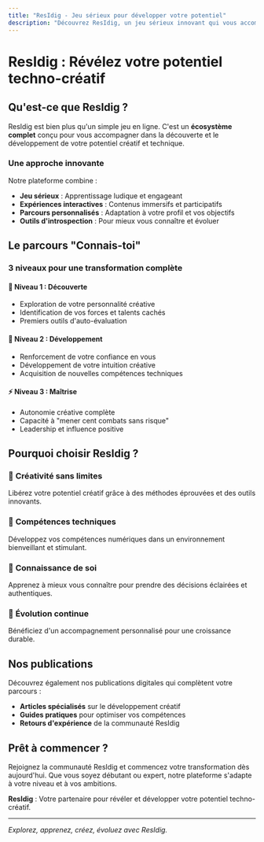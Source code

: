 ```yaml
---
title: "ResIdig - Jeu sérieux pour développer votre potentiel"
description: "Découvrez ResIdig, un jeu sérieux innovant qui vous accompagne dans le développement de votre potentiel techno-créatif à travers des expériences interactives et des parcours personnalisés."
---
```


# ResIdig : Révélez votre potentiel techno-créatif

## Qu'est-ce que ResIdig ?

ResIdig est bien plus qu'un simple jeu en ligne. C'est un **écosystème complet** conçu pour vous accompagner dans la découverte et le développement de votre potentiel créatif et technique.

### Une approche innovante

Notre plateforme combine :

- **Jeu sérieux** : Apprentissage ludique et engageant
- **Expériences interactives** : Contenus immersifs et participatifs
- **Parcours personnalisés** : Adaptation à votre profil et vos objectifs
- **Outils d'introspection** : Pour mieux vous connaître et évoluer

## Le parcours "Connais-toi"

### 3 niveaux pour une transformation complète

#### 🎯 **Niveau 1 : Découverte**

- Exploration de votre personnalité créative
- Identification de vos forces et talents cachés
- Premiers outils d'auto-évaluation

#### 🚀 **Niveau 2 : Développement**

- Renforcement de votre confiance en vous
- Développement de votre intuition créative
- Acquisition de nouvelles compétences techniques

#### ⚡ **Niveau 3 : Maîtrise**

- Autonomie créative complète
- Capacité à "mener cent combats sans risque"
- Leadership et influence positive

## Pourquoi choisir ResIdig ?

### 🎨 **Créativité sans limites**

Libérez votre potentiel créatif grâce à des méthodes éprouvées et des outils innovants.

### 🔧 **Compétences techniques**

Développez vos compétences numériques dans un environnement bienveillant et stimulant.

### 🧠 **Connaissance de soi**

Apprenez à mieux vous connaître pour prendre des décisions éclairées et authentiques.

### 🌱 **Évolution continue**

Bénéficiez d'un accompagnement personnalisé pour une croissance durable.

## Nos publications

Découvrez également nos publications digitales qui complètent votre parcours :

- **Articles spécialisés** sur le développement créatif
- **Guides pratiques** pour optimiser vos compétences
- **Retours d'expérience** de la communauté ResIdig

## Prêt à commencer ?

Rejoignez la communauté ResIdig et commencez votre transformation dès aujourd'hui. Que vous soyez débutant ou expert, notre plateforme s'adapte à votre niveau et à vos ambitions.

**ResIdig** : Votre partenaire pour révéler et développer votre potentiel techno-créatif.

---

_Explorez, apprenez, créez, évoluez avec ResIdig._
